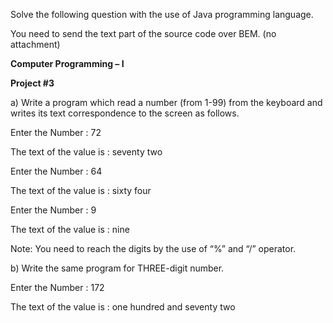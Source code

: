 Solve the following question with the use of Java programming language.

  

You need to send the text part of the source code over BEM. (no attachment)

  

  

  

 **Computer Programming – I**

**Project #3**



a) Write a program which read a number (from 1-99) from the keyboard and
writes its text correspondence to the screen as follows.



Enter the Number  :   72

The text of the value is : seventy two



Enter the Number  :   64

The text of the value is : sixty four



Enter the Number  :   9

The text of the value is : nine





Note: You need to reach the digits by the use of “%” and “/” operator.



b) Write the same program for THREE-digit number.



Enter the Number  :   172

The text of the value is : one hundred and seventy two